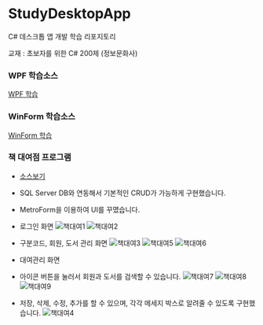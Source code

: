 # StudyDesktopApp
C# 데스크톱 앱 개발 학습 리포지토리

교재 : 초보자를 위한 C# 200제 (정보문화사)

### WPF 학습소스
[WPF 학습](https://github.com/joohy97/StudyDesktopApp/tree/main/WPFApp)

### WinForm 학습소스
[WinForm 학습](https://github.com/joohy97/StudyDesktopApp/tree/main/WinformApp)

### 책 대여점 프로그램
- [소스보기](https://github.com/joohy97/StudyDesktopApp/tree/main/WinformApp/BookRentalShopApp/BookRentalShopApp)
- SQL Server DB와 연동해서 기본적인 CRUD가 가능하게 구현했습니다.
- MetroForm을 이용하여 UI를 꾸몄습니다.

- 로그인 화면
![책대여1](https://user-images.githubusercontent.com/77951840/111717721-fd8b3800-889b-11eb-8a18-e9411f0a33af.JPG)
![책대여2](https://user-images.githubusercontent.com/77951840/111717732-03811900-889c-11eb-9b5e-d5cb39df955f.JPG)

- 구분코드, 회원, 도서 관리 화면
![책대여3](https://user-images.githubusercontent.com/77951840/111717755-0bd95400-889c-11eb-9f83-27be26bfb574.JPG)
![책대여5](https://user-images.githubusercontent.com/77951840/111717779-198ed980-889c-11eb-9534-ef8ed04b7db2.JPG)
![책대여6](https://user-images.githubusercontent.com/77951840/111717789-1e538d80-889c-11eb-93a7-8e9087094ad9.JPG)

- 대여관리 화면
- 아이콘 버튼을 눌러서 회원과 도서를 검색할 수 있습니다.
![책대여7](https://user-images.githubusercontent.com/77951840/111717908-58bd2a80-889c-11eb-819e-3577ab48cd97.JPG)
![책대여8](https://user-images.githubusercontent.com/77951840/111717911-5a86ee00-889c-11eb-8366-36f322817da4.JPG)
![책대여9](https://user-images.githubusercontent.com/77951840/111717914-5bb81b00-889c-11eb-9bfa-277c1b09bccc.JPG)


- 저장, 삭제, 수정, 추가를 할 수 있으며, 각각 메세지 박스로 알려줄 수 있도록 구현했습니다.
![책대여4](https://user-images.githubusercontent.com/77951840/111717945-7094ae80-889c-11eb-81c2-478093f8a6f9.JPG)
